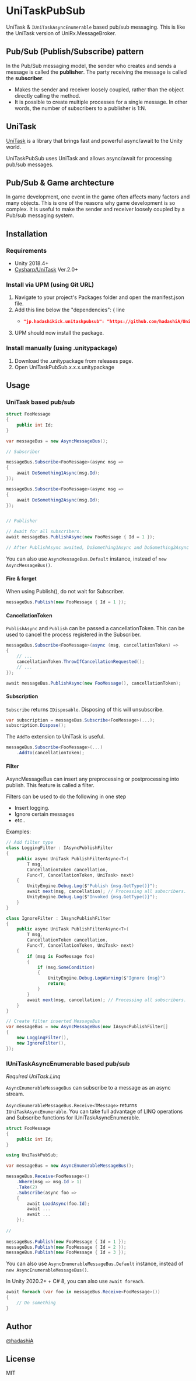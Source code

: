 # UniTaskPubSub

UniTask & `IUniTaskAsyncEnumerable` based pub/sub messaging.
This is like the UniTask version of UniRx.MessageBroker.

## Pub/Sub (Publish/Subscribe) pattern

In the Pub/Sub messaging model, the sender who creates and sends a message is called the **publisher**. The party receiving the message is called the **subscriber**.


- Makes the sender and receiver loosely coupled, rather than the object directly calling the method.
- It is possible to create multiple processes for a single message. In other words, the number of subscribers to a publisher is 1:N.


## UniTask

[UniTask](https://github.com/Cysharp/UniTask) is a library that brings fast and powerful async/await to the Unity world.

UniTaskPubSub uses UniTask and allows async/await for processing pub/sub messages.

## Pub/Sub & Game archtecture

In game development, one event in the game often affects many factors and many objects. This is one of the reasons why game development is so complex.
It is useful to make the sender and receiver loosely coupled by a Pub/sub messaging system.

## Installation

### Requirements

- Unity 2018.4+
- [Cysharp/UniTask](https://github.com/Cysharp/UniTask) Ver.2.0+

### Install via UPM (using Git URL)

1. Navigate to your project's Packages folder and open the manifest.json file.
2. Add this line below the "dependencies": { line
    - ```json
      "jp.hadashikick.unitaskpubsub": "https://github.com/hadashiA/UniTaskPubSub.git?path=Assets/UniTaskPubSub#0.10.0",
      ```
3. UPM should now install the package.

### Install manually (using .unitypackage)

1. Download the .unitypackage from releases page.
2. Open UniTaskPubSub.x.x.x.unitypackage

## Usage

### UniTask based pub/sub

```csharp
struct FooMessage
{
    public int Id;
}
```

```csharp
var messageBus = new AsyncMessageBus();

// Subscriber

messageBus.Subscribe<FooMessage>(async msg =>
{
    await DoSomething1Async(msg.Id);
});

messageBus.Subscribe<FooMessage>(async msg =>
{
    await DoSomething2Async(msg.Id);
});


// Publisher

// Await for all subscribers.
await messageBus.PublishAsync(new FooMessage { Id = 1 });

// After PublishAsync awaited, DoSomething1Async and DoSomething2Async have been completed.
```

You can also use `AsyncMessageBus.Default` instance, instead of `new AsyncMessageBus()`.

#### Fire & forget

When using Publish(), do not wait for Subscriber.

```csharp
messageBus.Publish(new FooMessage { Id = 1 });
```

#### CancellationToken

`PublishAsync` and `Publish` can be passed a cancellationToken.
This can be used to cancel the process registered in the Subscriber.

```csharp
messageBus.Subscribe<FooMessage>(async (msg, cancellationToken) =>
{
    // ...
    cancellationToken.ThrowIfCancellationRequested();
    // ...
});

await messageBus.PublishAsync(new FooMessage(), cancellationToken);
```

#### Subscription


`Subscribe` returns `IDisposable`. 
Disposing of this will unsubscribe.

```csharp
var subscription = messageBus.Subscribe<FooMessage>(...);
subscription.Dispose();
```

The `AddTo` extension to UniTask is useful.

```csharp
messageBus.Subscribe<FooMessage>(...)
    .AddTo(cancellationToken);
```

#### Filter

AsyncMessageBus can insert any preprocessing or postprocessing into publish.
This feature is called a filter.

Filters can be used to do the following in one step
- Insert logging.
- Ignore certain messages
- etc..

Examples:

```csharp
// Add filter type
class LoggingFilter : IAsyncPublishFilter
{
    public async UniTask PublishFilterAsync<T>(
        T msg,
        CancellationToken cancellation,
        Func<T, CancellationToken, UniTask> next)
    {
        UnityEngine.Debug.Log($"Publish {msg.GetType()}");
        await next(msg, cancellation); // Processing all subscribers.
        UnityEngine.Debug.Log($"Invoked {msg.GetType()}");
    }
}

class IgnoreFilter : IAsyncPublishFilter
{
    public async UniTask PublishFilterAsync<T>(
        T msg,
        CancellationToken cancellation,
        Func<T, CancellationToken, UniTask> next)
    {
        if (msg is FooMessage foo)
        {
            if (msg.SomeCondition) 
            {
                UnityEngine.Debug.LogWarning($"Ignore {msg}")
                return;
            }
        }
        await next(msg, cancellation); // Processing all subscribers.
    }
}
```

```csharp
// Create filter inserted MessageBus
var messageBus = new AsyncMessageBus(new IAsyncPublishFilter[]
{
    new LoggingFilter(),
    new IgnoreFilter(),
});
```


### IUniTaskAsyncEnumerable based pub/sub

*Required UniTask.Linq*

`AsyncEnumerableMessageBus` can subscribe to a message as an async stream.

`AsyncEnumerableMessageBus.Receive<TMessage>` returns `IUniTaskAsyncEnumerable`.
You can take full advantage of LINQ operations and Subscribe functions for IUniTaskAsyncEnumerable.

```csharp
struct FooMessage
{
    public int Id;
}
```

```csharp
using UniTaskPubSub;

var messageBus = new AsyncEnumerableMessageBus();

messageBus.Receive<FooMessage>()
    .Where(msg => msg.Id > 1)
    .Take(2)
    .Subscribe(async foo => 
    {
        await LoadAsync(foo.Id);
        await ...
        await ...        
    });
    
//     
    
messageBus.Publish(new FooMessage { Id = 1 });
messageBus.Publish(new FooMessage { Id = 2 });
messageBus.Publish(new FooMessage { Id = 3 });
```

You can also use `AsyncEnumerableMessageBus.Default` instance, instead of `new AsyncEnumerableMessageBus()`.


In Unity 2020.2+ + C# 8, you can also use `await foreach`.

```csharp
await foreach (var foo in messageBus.Receive<FooMessage>())
{
    // Do something
}
```

## Author

[@hadashiA](https://twitter.com/hadashiA)

## License

MIT
